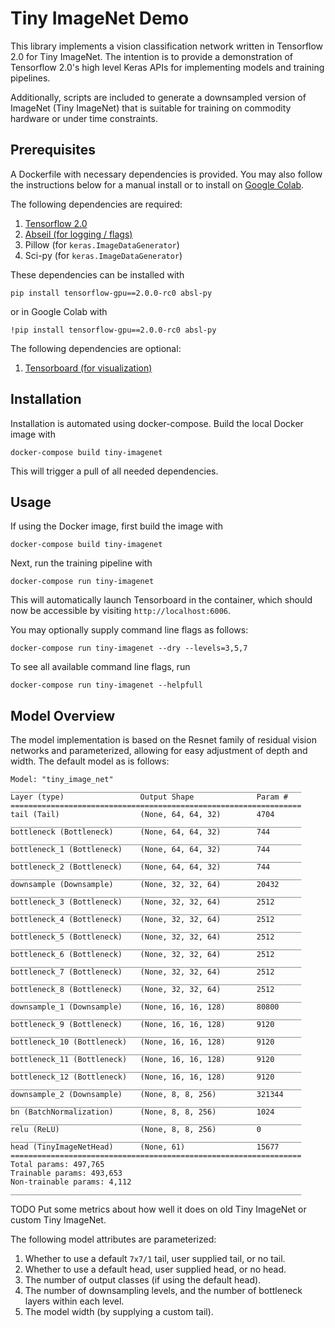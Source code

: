 # Tiny ImageNet Demo

This library implements a vision classification network written in
Tensorflow 2.0 for Tiny ImageNet. The intention is to provide a
demonstration of Tensorflow 2.0's high level Keras APIs for
implementing models and training pipelines.

Additionally, scripts are included to generate a downsampled version
of ImageNet (Tiny ImageNet) that is suitable for training on commodity
hardware or under time constraints.

## Prerequisites

A Dockerfile with necessary dependencies is provided. You may also
follow the instructions below for a manual install or to install
on [Google Colab](https://colab.research.google.com/).

The following dependencies are required:

1. [Tensorflow 2.0](https://www.tensorflow.org/versions/r2.0/api_docs)
2. [Abseil (for logging / flags)](https://abseil.io/docs/python/)
3. Pillow (for `keras.ImageDataGenerator`)
4. Sci-py (for `keras.ImageDataGenerator`)

These dependencies can be installed with

```shell
pip install tensorflow-gpu==2.0.0-rc0 absl-py
```

or in Google Colab with

```shell
!pip install tensorflow-gpu==2.0.0-rc0 absl-py
```

The following dependencies are optional:
1. [Tensorboard (for visualization)](https://www.tensorflow.org/tensorboard/)

## Installation

Installation is automated using docker-compose. Build the local
Docker image with

```
docker-compose build tiny-imagenet
```

This will trigger a pull of all needed dependencies.

## Usage

If using the Docker image, first build the image with

```shell
docker-compose build tiny-imagenet
```

Next, run the training pipeline with

```shell
docker-compose run tiny-imagenet
```

This will automatically launch Tensorboard in the container, which should now be
accessible by visiting `http://localhost:6006`.

You may optionally supply command line flags as follows:


```shell
docker-compose run tiny-imagenet --dry --levels=3,5,7
```

To see all available command line flags, run

```shell
docker-compose run tiny-imagenet --helpfull
```

## Model Overview

The model implementation is based on the Resnet family of residual
vision networks and parameterized, allowing for easy adjustment of
depth and width. The default model as is follows:

```
Model: "tiny_image_net"
_________________________________________________________________
Layer (type)                 Output Shape              Param #
=================================================================
tail (Tail)                  (None, 64, 64, 32)        4704
_________________________________________________________________
bottleneck (Bottleneck)      (None, 64, 64, 32)        744
_________________________________________________________________
bottleneck_1 (Bottleneck)    (None, 64, 64, 32)        744
_________________________________________________________________
bottleneck_2 (Bottleneck)    (None, 64, 64, 32)        744
_________________________________________________________________
downsample (Downsample)      (None, 32, 32, 64)        20432
_________________________________________________________________
bottleneck_3 (Bottleneck)    (None, 32, 32, 64)        2512
_________________________________________________________________
bottleneck_4 (Bottleneck)    (None, 32, 32, 64)        2512
_________________________________________________________________
bottleneck_5 (Bottleneck)    (None, 32, 32, 64)        2512
_________________________________________________________________
bottleneck_6 (Bottleneck)    (None, 32, 32, 64)        2512
_________________________________________________________________
bottleneck_7 (Bottleneck)    (None, 32, 32, 64)        2512
_________________________________________________________________
bottleneck_8 (Bottleneck)    (None, 32, 32, 64)        2512
_________________________________________________________________
downsample_1 (Downsample)    (None, 16, 16, 128)       80800
_________________________________________________________________
bottleneck_9 (Bottleneck)    (None, 16, 16, 128)       9120
_________________________________________________________________
bottleneck_10 (Bottleneck)   (None, 16, 16, 128)       9120
_________________________________________________________________
bottleneck_11 (Bottleneck)   (None, 16, 16, 128)       9120
_________________________________________________________________
bottleneck_12 (Bottleneck)   (None, 16, 16, 128)       9120
_________________________________________________________________
downsample_2 (Downsample)    (None, 8, 8, 256)         321344
_________________________________________________________________
bn (BatchNormalization)      (None, 8, 8, 256)         1024
_________________________________________________________________
relu (ReLU)                  (None, 8, 8, 256)         0
_________________________________________________________________
head (TinyImageNetHead)      (None, 61)                15677
=================================================================
Total params: 497,765
Trainable params: 493,653
Non-trainable params: 4,112
_________________________________________________________________
```

TODO Put some metrics about how well it does on old Tiny ImageNet or
custom Tiny ImageNet.

The following model attributes are parameterized:

1. Whether to use a default `7x7/1` tail, user supplied tail, or no tail.
2. Whether to use a default head, user supplied head, or no head.
3. The number of output classes (if using the default head).
4. The number of downsampling levels, and the number of bottleneck layers within each level.
5. The model width (by supplying a custom tail).
